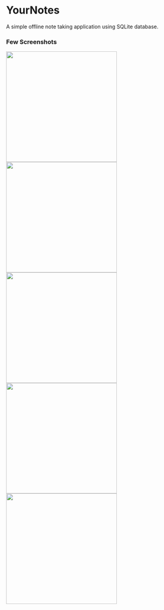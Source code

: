 # YourNotes
A simple offline note taking application using SQLite database.

### Few Screenshots

<img src="https://user-images.githubusercontent.com/58255323/142770525-87db4eec-7315-4b74-9043-74ee20937fe7.png" width="300"> <img src="https://user-images.githubusercontent.com/58255323/142770538-ff99fb42-aeee-4ce0-9fe2-5d8c94c03842.png" width="300"> <img src="https://user-images.githubusercontent.com/58255323/142770561-611ad181-8adc-4f57-965b-4090e159926b.png" width="300"> <img src="https://user-images.githubusercontent.com/58255323/142770580-4330f013-5c8a-4c65-9960-3c006fb2c32c.png" width="300"> <img src="https://user-images.githubusercontent.com/58255323/142770609-62550a45-f862-4506-95ee-d16118613c25.png" width="300">
